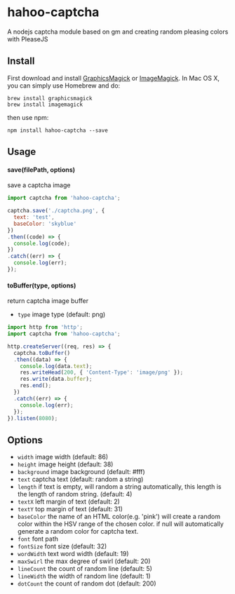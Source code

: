 # hahoo-captcha
A nodejs captcha module based on gm and creating random pleasing colors with PleaseJS

## Install

First download and install [GraphicsMagick](http://www.graphicsmagick.org/) or [ImageMagick](http://www.imagemagick.org/). In Mac OS X, you can simply use Homebrew and do:

```
brew install graphicsmagick
brew install imagemagick
```
then use npm:

```
npm install hahoo-captcha --save
```

## Usage
#### save(filePath, options)
save a captcha image
```javascript
import captcha from 'hahoo-captcha';

captcha.save('./captcha.png', {
  text: 'test',
  baseColor: 'skyblue'
})
.then((code) => {
  console.log(code);
})
.catch((err) => {
  console.log(err);
});
```
#### toBuffer(type, options)
return captcha image buffer
* `type` image type (default: png)

```javascript
import http from 'http';
import captcha from 'hahoo-captcha';

http.createServer((req, res) => {
  captcha.toBuffer()
  .then((data) => {
    console.log(data.text);
    res.writeHead(200, { 'Content-Type': 'image/png' });
    res.write(data.buffer);
    res.end();
  })
  .catch((err) => {
    console.log(err);
  });
}).listen(8080);
```

## Options
* `width` image width (default: 86)
* `height` image height (default: 38)
* `background` image background (default: #fff)
* `text` captcha text (default: random a string)
* `length` if text is empty, will random a string automatically, this length is the length of random string. (default: 4)
* `textX` left margin of text (default: 2)
* `textY` top margin of text (default: 31)
* `baseColor` the name of an HTML color(e.g. 'pink') will create a random color within the HSV range of the chosen color. if null will automatically generate a random color for captcha text.
* `font` font path
* `fontSize` font size (default: 32)
* `wordWidth` text word width (default: 19)
* `maxSwirl` the max degree of swirl (default: 20)
* `lineCount` the count of random line (default: 5)
* `lineWidth` the width of random line  (default: 1)
* `dotCount` the count of random dot (default: 200)
